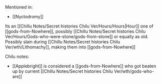 Mentioned in:
- [[Nyctodromy]]

Its an [[Chillu Notes/Secret histories Chilu Ver/Hours/Hours|Hour]] one of [[gods-from-Nowhere]], possibly [[Chillu Notes/Secret histories Chilu Ver/Hours/Gods-who-were-stone/gods-from-stone]] or equally as old.
Possibly slain during [[Chillu Notes/Secret histories Chilu Ver/wth/Lithomachy]], making them into [[gods-from-Nowhere]]

Chilu notes:
- [[Applebright]] is considered a [[gods-from-Nowhere]] who got beaten up by current [[Chillu Notes/Secret histories Chilu Ver/wth/gods-who-are]]
